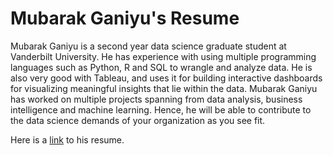 # Mubarak Ganiyu's Resume

Mubarak Ganiyu is a second year data science graduate student at Vanderbilt University. He has experience with using multiple programming languages such as Python, R and SQL to wrangle and analyze data. He is also very good with Tableau, and uses it for building interactive dashboards for visualizing meaningful insights that lie within the data. Mubarak Ganiyu has worked on multiple projects spanning from data analysis, business intelligence and machine learning. Hence, he will be able to contribute to the data science demands of your organization as you see fit. 

Here is a [link](https://github.com/MUbarak123-56/Resume/blob/master/Mubarak%20Ganiyu's%20Resume.pdf) to his resume.
